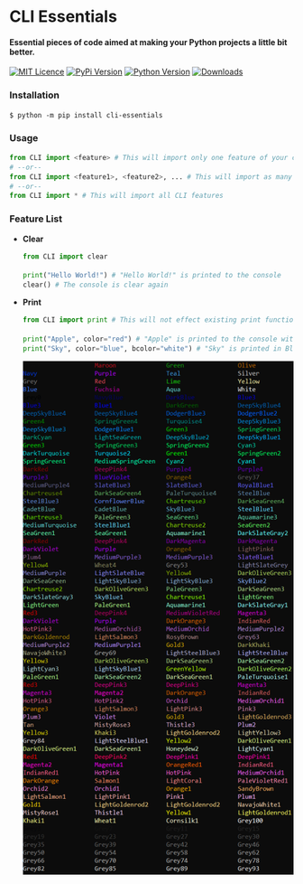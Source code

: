# **CLI Essentials**
#### Essential pieces of code aimed at making your Python projects a little bit better.

[![MIT Licence](https://img.shields.io/github/license/DanGill/cli-essentials)](https://github.com/DanGill/cli-essentials/blob/master/LICENSE) [![PyPi Version](https://img.shields.io/pypi/v/cli-essentials)](https://pypi.org/project/cli-essentials/) [![Python Version](https://img.shields.io/pypi/pyversions/cli-essentials)](https://www.python.org/) [![Downloads](https://img.shields.io/pypi/dm/cli-essentials)](https://pypi.org/project/cli-essentials/)




### **Installation**
```
$ python -m pip install cli-essentials
```

### **Usage**

```python
from CLI import <feature> # This will import only one feature of your choosing
# --or--
from CLI import <feature1>, <feature2>, ... # This will import as many features as you would like
# --or--
from CLI import * # This will import all CLI features
```

### **Feature List**
 - **Clear**

   ```python
   from CLI import clear

   print("Hello World!") # "Hello World!" is printed to the console
   clear() # The console is clear again
   ```

- **Print**

   ```python
   from CLI import print # This will not effect existing print functions in your program

   print("Apple", color="red") # "Apple" is printed to the console with a Red foreground color
   print("Sky", color="blue", bcolor="white") # "Sky" is printed in Blue with a White background
   ```

   ![Color Chart](https://raw.githubusercontent.com/DanGill/cli-essentials/main/assets/images/001.png)
